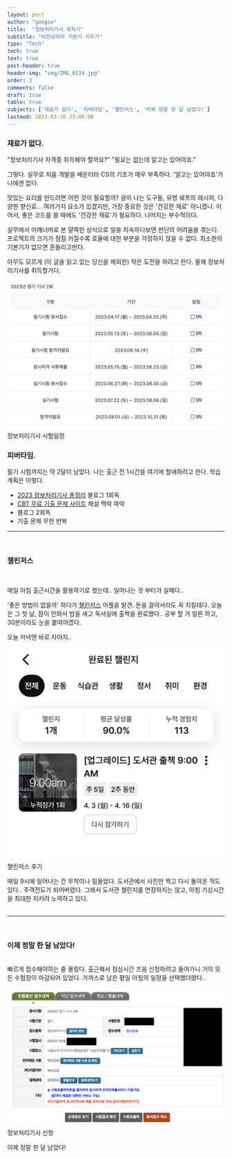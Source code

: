 ```yaml
---
layout: post
author: "googie"
title:  "정보처리기사 취득기"
subtitle: "비전공자의 기본기 키우기"
type: "Tech"
tech: true
text: true
post-header: true
header-img: "img/IMG_0134.jpg"
order: 3
comments: false
draft: true
table: true
subjects: ['재료가 없다', '피버타임', '챌린저스', '이제 정말 한 달 남았다!']
lastmod: 2023-03-16 23:00:00
---
```


<p>
	<a name="subject1"></a>
</p>

### 재료가 없다.

>
"정보처리기사 자격증 취득해야 할까요?"
"필요는 없는데 알고는 있어야죠."

그렇다. 실무로 처음 개발을 배운터라 CS의 기초가 매우 부족하다.
'알고는 있어야죠'가 나에겐 없다.

맛있는 요리를 만드려면 어떤 것이 필요할까? 광이 나는 도구들, 유명 쉐프의 레시피, 다양한 향신료... 여러가지 요소가 있겠지만, 가장 중요한 것은 '건강한 재료' 아니겠나.
이어서, 좋은 코드를 쓸 때에도 '건강한 재료'가 필요하다. 나머지는 부수적이다.

실무에서 어깨너머로 본 얄팍한 상식으로 일을 지속하다보면 판단의 어려움을 겪는다.
프로젝트의 크기가 점점 커질수록 효율에 대한 부분을 걱정하지 않을 수 없다. 최소한의 기본기가 없으면 흔들리고만다.

아무도 모르게 <span class="line-through">(이 글을 읽고 있는 당신을 제외한)</span> 작은 도전을 하려고 한다. 올해 정보처리기사를 취득할거다.

![정보처리기사_시험일정](img/schedule.jpg)
<span class="image_desc">정보처리기사 시험일정</span>


<p>
	<a name="subject2"></a>
</p>

### 피버타임.

필기 시험까지는 약 2달이 남았다. 나는 출근 전 1시간을 여기에 할애하려고 한다.
학습계획은 이렇다.

<ul>
	<li>
		<a href="https://m.blog.naver.com/wook2124/222102990691">2023 정보처리기사 총정리</a> 블로그 1회독
	</li>
	<li>
		<a href="https://www.comcbt.com/">CBT 무료 기출 문제 사이트</a> 해설 맥락 파악
	</li>
	<li>
		블로그 2회독
	</li>
	<li>
		기출 문제 무한 반복
	</li>
</ul>

<p>
	<a name="subject3"></a>
</p>

---
<br />

### 챌린저스

<br />

매일 아침 출근시간을 활용하기로 했는데.. 일어나는 것 부터가 실패다..

'좋은 방법이 없을까' 하다가 [챌린저스](https://chlngers.com/) 어플을 발견. 돈을 걸어서라도 꼭 지킬테다.
오늘은 그 첫 날, 잠이 안와서 밤을 새고 독서실에 출첵을 완료했다.. 공부 할 거 얼른 하고, 30분이라도 눈을 붙여야겠다.

오늘 저녁엔 바로 자야지..



![챌린저스 후기](img/IMG_2261.jpg)
<span class="image_desc">챌린저스 후기</span>

매일 9시에 일어나는 건 무척이나 힘들었다. 도서관에서 사진만 찍고 다시 돌아온 적도 있다..
주객전도가 되어버렸다. 그래서 도서관 챌린지를 연장하지는 않고, 아침 기상시간을 최대한 지키려 노력하고 있다.
<br /><br />

<p>
	<a name="subject4"></a>
</p>

---
<br />

### 이제 정말 한 달 남았다!

<br />
빠르게 접수해야하는 줄 몰랐다. 출근해서 점심시간 즈음 신청하려고 들어가니 거의 모든 수험장이 마감되어 있었다.
가까스로 남은 평일 아침의 일정을 선택했더랬다..

![정처기신청내역](img/apply.png)
<span class="image_desc">정보처리기사 신청</span>

이제 정말 한 달 남았다!

